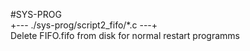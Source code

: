 #SYS-PROG
<br>
+--- ./sys-prog/script2\_fifo/\*.c ---+
<br>
Delete FIFO.fifo from disk for normal restart programms
<br>
